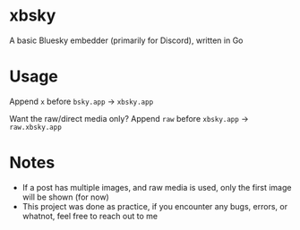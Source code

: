 # xbsky
A basic Bluesky embedder (primarily for Discord), written in Go

# Usage
Append `x` before `bsky.app` -> `xbsky.app`

Want the raw/direct media only?
Append `raw` before `xbsky.app` -> `raw.xbsky.app`

# Notes
- If a post has multiple images, and raw media is used, only the first image will be shown (for now)
- This project was done as practice, if you encounter any bugs, errors, or whatnot, feel free to reach out to me